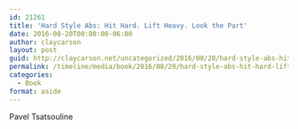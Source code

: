 ```yaml
---
id: 21261
title: 'Hard Style Abs: Hit Hard. Lift Heavy. Look the Part'
date: 2016-08-20T00:00:00-06:00
author: claycarson
layout: post
guid: http://claycarson.net/uncategorized/2016/08/20/hard-style-abs-hit-hard-lift-heavy-look-the-part/
permalink: /timeline/media/book/2016/08/20/hard-style-abs-hit-hard-lift-heavy-look-the-part/
categories:
  - Book
format: aside
---
```

<div class="media-details"></div>

<div class="media-creator">Pavel Tsatsouline</div>

<div class="media-rating"></div>